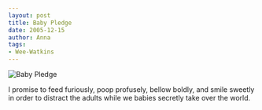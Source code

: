 ```yaml
---
layout: post
title: Baby Pledge
date: 2005-12-15
author: Anna
tags:
- Wee-Watkins
---
```


<div class="figure"><img class="photo" src="http://static.flickr.com/34/73850151_eb5770c781.jpg" alt="Baby Pledge" border="0">
</div>

I promise to feed furiously, poop profusely, bellow boldly, and smile sweetly in order to distract the adults while we babies secretly take over the world. 